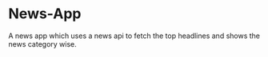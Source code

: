 # News-App
A news app which uses a news api to fetch the top headlines and shows the news category wise.
